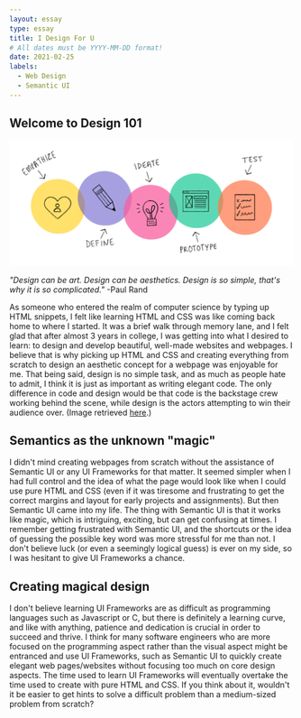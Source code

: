```yaml
---
layout: essay
type: essay
title: I Design For U
# All dates must be YYYY-MM-DD format!
date: 2021-02-25
labels:
  - Web Design
  - Semantic UI
---
```


## Welcome to Design 101
<img class="ui medium right floated image" src="../images/design.png">

*"Design can be art. Design can be aesthetics. Design is so simple, that's why it is so complicated."* -Paul Rand

As someone who entered the realm of computer science by typing up HTML snippets, I felt like learning HTML and CSS was like coming back home to where I started. It was a brief walk through memory lane, and I felt glad that after almost 3 years in college, I was getting into what I desired to learn: to design and develop beautiful, well-made websites and webpages. I believe that is why picking up HTML and CSS and creating everything from scratch to design an aesthetic concept for a webpage was enjoyable for me. That being said, design is no simple task, and as much as people hate to admit, I think it is just as important as writing elegant code. The only difference in code and design would be that code is the backstage crew working behind the scene, while design is the actors attempting to win their audience over. (Image retrieved <a href="https://miro.medium.com/max/4186/1*33khN9zpFCMWnF8pLqeVTQ.png">here</a>.)

## Semantics as the unknown "magic"

I didn't mind creating webpages from scratch without the assistance of Semantic UI or any UI Frameworks for that matter. It seemed simpler when I had full control and the idea of what the page would look like when I could use pure HTML and CSS (even if it was tiresome and frustrating to get the correct margins and layout for early projects and assignments). But then Semantic UI came into my life. The thing with Semantic UI is that it works like magic, which is intriguing, exciting, but can get confusing at times. I remember getting frustrated with Semantic UI, and the shortcuts or the idea of guessing the possible key word was more stressful for me than not. I don't believe luck (or even a seemingly logical guess) is ever on my side, so I was hesitant to give UI Frameworks a chance.

## Creating magical design

I don't believe learning UI Frameworks are as difficult as programming languages such as Javascript or C, but there is definitely a learning curve, and like with anything, patience and dedication is crucial in order to succeed and thrive. I think for many software engineers who are more focused on the programming aspect rather than the visual aspect might be entranced and use UI Frameworks, such as Semantic UI to quickly create elegant web pages/websites without focusing too much on core design aspects. The time used to learn UI Frameworks will eventually overtake the time used to create with pure HTML and CSS. If you think about it, wouldn't it be easier to get hints to solve a difficult problem than a medium-sized problem from scratch?
